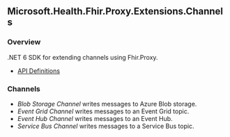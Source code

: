 ## Microsoft.Health.Fhir.Proxy.Extensions.Channels

### Overview
.NET 6 SDK for extending channels using Fhir.Proxy.
- [API Definitions](https://github.com/microsoft/fhir-proxy-sdk/blob/main/docs/reference/toc.html)

### Channels
- *Blob Storage Channel* writes messages to Azure Blob storage.
- *Event Grid Channel* writes messages to an Event Grid topic.
- *Event Hub Channel* writes messages to an Event Hub.
- *Service Bus Channel* writes messages to a Service Bus topic.